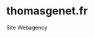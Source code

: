 # thomasgenet.fr
Site Webagency

<!DOCTYPE HTML>
<html> 
    <head>
      <meta charset="utf-8">
    <title>
        WebAgency
    </title>
    </head>
</html>    
